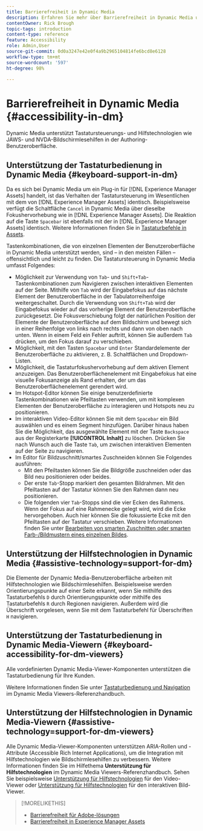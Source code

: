 ```yaml
---
title: Barrierefreiheit in Dynamic Media
description: Erfahren Sie mehr über Barrierefreiheit in Dynamic Media und Dynamic Media Viewers.
contentOwner: Rick Brough
topic-tags: introduction
content-type: reference
feature: Accessibility
role: Admin,User
source-git-commit: 0d0a3247e42e0f4a9b2965104814fe6bcd8e6128
workflow-type: tm+mt
source-wordcount: '597'
ht-degree: 98%

---
```



# Barrierefreiheit in Dynamic Media {#accessibility-in-dm}

Dynamic Media unterstützt Tastatursteuerungs- und Hilfstechnologien wie JAWS- und NVDA-Bildschirmlesehilfen in der Authoring-Benutzeroberfläche.

## Unterstützung der Tastaturbedienung in Dynamic Media {#keyboard-support-in-dm}

Da es sich bei Dynamic Media um ein Plug-in für [!DNL Experience Manager Assets] handelt, ist das Verhalten der Tastatursteuerung im Wesentlichen mit dem von [!DNL Experience Manager Assets] identisch. Beispielsweise verfügt die Schaltfläche `Cancel` in Dynamic Media über dieselbe Fokushervorhebung wie in [!DNL Experience Manager Assets]. Die Reaktion auf die Taste `Spacebar` ist ebenfalls mit der in [!DNL Experience Manager Assets] identisch. Weitere Informationen finden Sie in [Tastaturbefehle in Assets](/help/assets/accessibility.md#keyboard-shortcuts).

Tastenkombinationen, die von einzelnen Elementen der Benutzeroberfläche in Dynamic Media unterstützt werden, sind – in den meisten Fällen – offensichtlich und leicht zu finden. Die Tastatursteuerung in Dynamic Media umfasst Folgendes:

* Möglichkeit zur Verwendung von `Tab`- und `Shift+Tab`-Tastenkombinationen zum Navigieren zwischen interaktiven Elementen auf der Seite.
Mithilfe von `Tab` wird der Eingabefokus auf das nächste Element der Benutzeroberfläche in der Tabulatorreihenfolge weitergeschaltet. Durch die Verwendung von `Shift+Tab` wird der Eingabefokus wieder auf das vorherige Element der Benutzeroberfläche zurückgesetzt.
Die Fokusverschiebung folgt der natürlichen Position der Elemente der Benutzeroberfläche auf dem Bildschirm und bewegt sich in einer Reihenfolge von links nach rechts und dann von oben nach unten. Wenn in einem Feld ein Fehler auftritt, können Sie außerdem `Tab` drücken, um den Fokus darauf zu verschieben.
* Möglichkeit, mit den Tasten `Spacebar` und `Enter` Standardelemente der Benutzeroberfläche zu aktivieren, z. B. Schaltflächen und Dropdown-Listen.
* Möglichkeit, die Tastaturfokushervorhebung auf dem aktiven Element anzuzeigen. Das Benutzeroberflächenelement mit Eingabefokus hat eine visuelle Fokusanzeige als Rand erhalten, der um das Benutzeroberflächenelement gerendert wird.
* Im Hotspot-Editor können Sie einige benutzerdefinierte Tastenkombinationen wie Pfeiltasten verwenden, um mit komplexen Elementen der Benutzeroberfläche zu interagieren und Hotspots neu zu positionieren.
* Im interaktiven Video-Editor können Sie mit dem `Spacebar` ein Bild auswählen und es einem Segment hinzufügen. Darüber hinaus haben Sie die Möglichkeit, das ausgewählte Element mit der Taste `Backspace` aus der Registerkarte **[!UICONTROL Inhalt]** zu löschen. Drücken Sie nach Wunsch auch die Taste `Tab`, um zwischen interaktiven Elementen auf der Seite zu navigieren.
* Im Editor für Bildzuschnitt/smartes Zuschneiden können Sie Folgendes ausführen:
   * Mit den Pfeiltasten können Sie die Bildgröße zuschneiden oder das Bild neu positionieren oder beides.
   * Der erste `Tab`-Stopp markiert den gesamten Bildrahmen. Mit den Pfeiltasten auf der Tastatur können Sie den Rahmen dann neu positionieren.
   * Die folgenden vier `Tab`-Stopps sind die vier Ecken des Rahmens. Wenn der Fokus auf eine Rahmenecke gelegt wird, wird die Ecke hervorgehoben. Auch hier können Sie die fokussierte Ecke mit den Pfeiltasten auf der Tastatur verschieben.
Weitere Informationen finden Sie unter [Bearbeiten von smarten Zuschnitten oder smarten Farb-/Bildmustern eines einzelnen Bildes](/help/assets/dynamic-media/image-profiles.md#editing-the-smart-crop-or-smart-swatch-of-a-single-image).

<!-- Keyboarding is the same because Dynamic Media is using the same UI library (Coral 3 (Experience Manager 6.5) or Coral Spectrum (in Skyline)) as entire Experience Manager Assets.  -->

<!-- In the Hotspot editor, Dynamic Media lets you use arrow keys to control the position of a hot spot. See [Carousel Banners](/help/assets/dynamic-media/carousel-banners.md##adding-hotspots-or-image-maps-to-an-image-banner) or [Interactive Images](/help/assets/dynamic-media/interactive-images.md#adding-hotspots-to-an-image-banner)  -->

<!-- I think we should definitely mention this in the DM-specific area of documentation for keyboard support. -->

<!-- I would not get into much of details of specific keyboard support logic of these editors. One of the reasons - chances are that accessibility support will receive Phase2-like attention, with more holistic approach. -->

## Unterstützung der Hilfstechnologien in Dynamic Media {#assistive-technology=support-for-dm}

Die Elemente der Dynamic Media-Benutzeroberfläche arbeiten mit Hilfstechnologien wie Bildschirmlesehilfen. Beispielsweise werden Orientierungspunkte auf einer Seite erkannt, wenn Sie mithilfe des Tastaturbefehls `D` durch Orientierungspunkte oder mithilfe des Tastaturbefehls `R` durch Regionen navigieren. Außerdem wird die Überschrift vorgelesen, wenn Sie mit dem Tastaturbefehl für Überschriften `H` navigieren.

## Unterstützung der Tastaturbedienung in Dynamic Media-Viewern {#keyboard-accessibility-for-dm-viewers}

Alle vordefinierten Dynamic Media-Viewer-Komponenten unterstützen die Tastaturbedienung für Ihre Kunden.

Weitere Informationen finden Sie unter [Tastaturbedienung und Navigation](https://experienceleague.adobe.com/docs/dynamic-media-developer-resources/library/c-keyboard-accessibility.html?lang=de) im Dynamic Media Viewers-Referenzhandbuch.

## Unterstützung der Hilfstechnologien in Dynamic Media-Viewern {#assistive-technology=support-for-dm-viewers}

Alle Dynamic Media-Viewer-Komponenten unterstützen ARIA-Rollen und -Attribute (Accessible Rich Internet Applications), um die Integration mit Hilfstechnologien wie Bildschirmlesehilfen zu verbessern.
Weitere Informationen finden Sie im Hilfethema **Unterstützung für Hilfstechnologien** im Dynamic Media Viewers-Referenzhandbuch. Sehen Sie beispielsweise [Unterstützung für Hilfstechnologien](https://experienceleague.adobe.com/docs/dynamic-media-developer-resources/library/viewers-aem-assets-dmc/video/r-html5-video-viewer-20-assistive.html?lang=de) für den Video-Viewer oder [Unterstützung für Hilfstechnologien](https://experienceleague.adobe.com/docs/dynamic-media-developer-resources/library/viewers-for-aem-assets-only/interactive-images/c-html5-aem-interactive-image-assistive.html#viewers-for-aem-assets-only) für den interaktiven Bild-Viewer.

>[!MORELIKETHIS]
>
>* [Barrierefreiheit für Adobe-lösungen](https://www.adobe.com/accessibility.html)
>* [Barrierefreiheit in Experience Manager Assets](/help/assets/dynamic-media/accessibility-dm.md)

